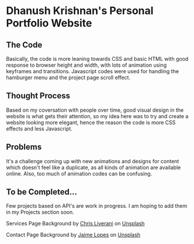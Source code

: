# Dhanush Krishnan's Personal Portfolio Website

## The Code

Basically, the code is more leaning towards CSS and basic HTML with good response to browser height and width, with lots of animation using keyframes and transitions. Javascript codes were used for handling the hamburger menu and the project page scroll effect.

## Thought Process

Based on my coversation with people over time, good visual design in the website is what gets their attention, so my idea here was to try and create a website looking more elegant, hence the reason the code is more CSS effects and less Javascript.

## Problems

It's a challenge coming up with new animations and designs for content which doesn't feel like a duplicate, as all kinds of animation are available online. Also, too much of animation codes can be confusing.

## To be Completed...

Few projects based on API's are work in progress. I am hoping to add them in my Projects section soon.    



Services Page Background by <a href="https://unsplash.com/photos/9cd8qOgeNIY">Chris Liverani</a> on <a href="https://unsplash.com/">Unsplash</a></p>
Contact Page Background by <a href="https://unsplash.com/photos/eY1x1epA24g">Jaime Lopes</a> on <a href="https://unsplash.com/">Unsplash</a></p>
